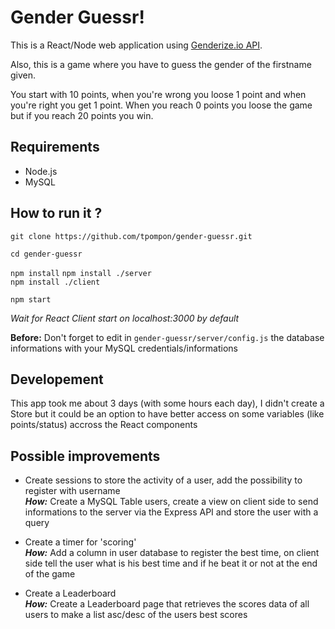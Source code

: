 # Gender Guessr!

This is a React/Node web application using [Genderize.io API](https://genderize.io/).

Also, this is a game where you have to guess the gender of the firstname given.

You start with 10 points, when you're wrong you loose 1 point and when you're right you get 1 point.
When you reach 0 points you loose the game but if you reach 20 points you win.

## Requirements

- Node.js
- MySQL

## How to run it ?

`git clone https://github.com/tpompon/gender-guessr.git`

`cd gender-guessr`

`npm install`
`npm install ./server`  
`npm install ./client`  

`npm start`

_Wait for React Client start on localhost:3000 by default_

__Before:__ Don't forget to edit in `gender-guessr/server/config.js` the database informations with your MySQL credentials/informations

## Developement

This app took me about 3 days (with some hours each day), I didn't create a Store but it could be an option to have better access on some variables (like points/status) accross the React components

## Possible improvements

- Create sessions to store the activity of a user, add the possibility to register with username  
___How:___ Create a MySQL Table users, create a view on client side to send informations to the server via the Express API and store the user with a query

- Create a timer for 'scoring'  
___How:___ Add a column in user database to register the best time, on client side tell the user what is his best time and if he beat it or not at the end of the game

- Create a Leaderboard  
___How:___ Create a Leaderboard page that retrieves the scores data of all users to make a list asc/desc of the users best scores
